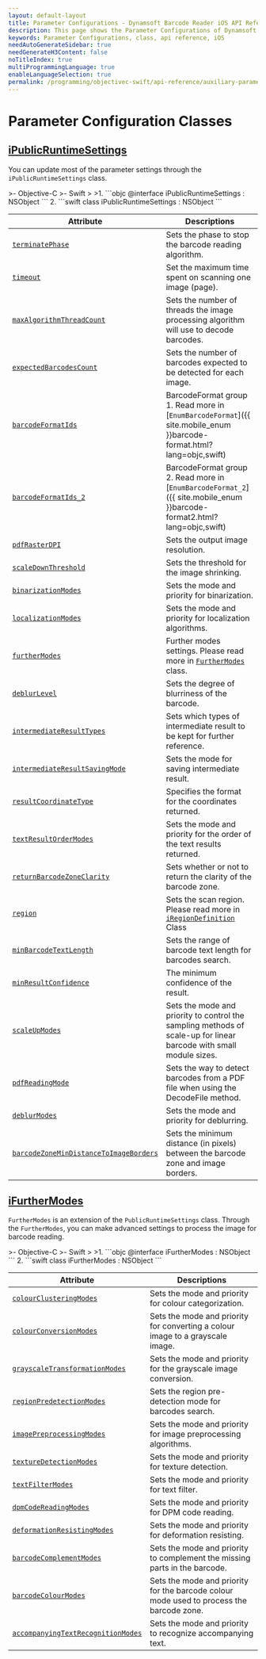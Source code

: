 ```yaml
---
layout: default-layout
title: Parameter Configurations - Dynamsoft Barcode Reader iOS API Reference
description: This page shows the Parameter Configurations of Dynamsoft Barcode Reader for iOS SDK.
keywords: Parameter Configurations, class, api reference, iOS
needAutoGenerateSidebar: true
needGenerateH3Content: false
noTitleIndex: true
multiProgrammingLanguage: true
enableLanguageSelection: true
permalink: /programming/objectivec-swift/api-reference/auxiliary-parameter-index.html
---
```


# Parameter Configuration Classes

## [iPublicRuntimeSettings](auxiliary-iPublicRuntimeSettings.md)

You can update most of the parameter settings through the `iPublicRuntimeSettings` class.

<div class="sample-code-prefix"></div>
>- Objective-C
>- Swift
>
>1. 
```objc
@interface iPublicRuntimeSettings : NSObject
```
2. 
```swift
class iPublicRuntimeSettings : NSObject
```

| Attribute | Descriptions |
|---------- | ----------- |
| [`terminatePhase`](auxiliary-iPublicRuntimeSettings.md#terminatephase) | Sets the phase to stop the barcode reading algorithm. |
| [`timeout`](auxiliary-iPublicRuntimeSettings.md#timeout) | Set the maximum time spent on scanning one image (page). |
| [`maxAlgorithmThreadCount`](auxiliary-iPublicRuntimeSettings.md#maxalgorithmthreadcount) | Sets the number of threads the image processing algorithm will use to decode barcodes. |
| [`expectedBarcodesCount`](auxiliary-iPublicRuntimeSettings.md#expectedbarcodescount) | Sets the number of barcodes expected to be detected for each image. |
| [`barcodeFormatIds`](auxiliary-iPublicRuntimeSettings.md#barcodeformatids) | BarcodeFormat group 1. Read more in [`EnumBarcodeFormat`]({{ site.mobile_enum }}barcode-format.html?lang=objc,swift) |
| [`barcodeFormatIds_2`](auxiliary-iPublicRuntimeSettings.md#barcodeformatids_2) | BarcodeFormat group 2. Read more in [`EnumBarcodeFormat_2`]({{ site.mobile_enum }}barcode-format2.html?lang=objc,swift) |
| [`pdfRasterDPI`](auxiliary-iPublicRuntimeSettings.md#pdfrasterdpi) | Sets the output image resolution. |
| [`scaleDownThreshold`](auxiliary-iPublicRuntimeSettings.md#scaledownthreshold) | Sets the threshold for the image shrinking. |
| [`binarizationModes`](auxiliary-iPublicRuntimeSettings.md#binarizationmodes) | Sets the mode and priority for binarization. |
| [`localizationModes`](auxiliary-iPublicRuntimeSettings.md#localizationmodes) | Sets the mode and priority for localization algorithms. |
| [`furtherModes`](auxiliary-iPublicRuntimeSettings.md#furthermodes) | Further modes settings. Please read more in [`FurtherModes`](auxiliary-iFurtherModes.md) class. |
| [`deblurLevel`](auxiliary-iPublicRuntimeSettings.md#deblurlevel) | Sets the degree of blurriness of the barcode. |
| [`intermediateResultTypes`](auxiliary-iPublicRuntimeSettings.md#intermediateresulttypes) | Sets which types of intermediate result to be kept for further reference. |
| [`intermediateResultSavingMode`](auxiliary-iPublicRuntimeSettings.md#intermediateresultsavingmode) | Sets the mode for saving intermediate result. |
| [`resultCoordinateType`](auxiliary-iPublicRuntimeSettings.md#resultcoordinatetype) | Specifies the format for the coordinates returned. |
| [`textResultOrderModes`](auxiliary-iPublicRuntimeSettings.md#textresultordermodes) | Sets the mode and priority for the order of the text results returned. |
| [`returnBarcodeZoneClarity`](auxiliary-iPublicRuntimeSettings.md#returnbarcodezoneclarity) | Sets whether or not to return the clarity of the barcode zone. |
| [`region`](auxiliary-iPublicRuntimeSettings.md#region) | Sets the scan region. Please read more in [`iRegionDefinition`](auxiliary-iRegionDefinition.md) Class |
| [`minBarcodeTextLength`](auxiliary-iPublicRuntimeSettings.md#minbarcodetextlength) | Sets the range of barcode text length for barcodes search. |
| [`minResultConfidence`](auxiliary-iPublicRuntimeSettings.md#minresultconfidence) | The minimum confidence of the result. |
| [`scaleUpModes`](auxiliary-iPublicRuntimeSettings.md#scaleupmodes) | Sets the mode and priority to control the sampling methods of scale-up for linear barcode with small module sizes. |
| [`pdfReadingMode`](auxiliary-iPublicRuntimeSettings.md#pdfreadingmode) | Sets the way to detect barcodes from a PDF file when using the DecodeFile method. |
| [`deblurModes`](auxiliary-iPublicRuntimeSettings.md#deblurmodes) | Sets the mode and priority for deblurring. |
| [`barcodeZoneMinDistanceToImageBorders`](auxiliary-iPublicRuntimeSettings.md#barcodezonemindistancetoimageborders) | Sets the minimum distance (in pixels) between the barcode zone and image borders. |

## [iFurtherModes](auxiliary-iFurtherModes.md)

`FurtherModes` is an extension of the `PublicRuntimeSettings` class. Through the `FurtherModes`, you can make advanced settings to process the image for barcode reading.

<div class="sample-code-prefix"></div>
>- Objective-C
>- Swift
>
>1. 
```objc
@interface iFurtherModes : NSObject
```
2. 
```swift
class iFurtherModes : NSObject
```

| Attribute | Descriptions |
|---------- | ------------ |
| [`colourClusteringModes`](auxiliary-iFurtherModes.md#colourclusteringmodes) | Sets the mode and priority for colour categorization. |
| [`colourConversionModes`](auxiliary-iFurtherModes.md#colourconversionmodes) | Sets the mode and priority for converting a colour image to a grayscale image. |
| [`grayscaleTransformationModes`](auxiliary-iFurtherModes.md#grayscaletransformationmodes) | Sets the mode and priority for the grayscale image conversion. |
| [`regionPredetectionModes`](auxiliary-iFurtherModes.md#regionpredetectionmodes) | Sets the region pre-detection mode for barcodes search. |
| [`imagePreprocessingModes`](auxiliary-iFurtherModes.md#imagepreprocessingmodes) | Sets the mode and priority for image preprocessing algorithms. |
| [`textureDetectionModes`](auxiliary-iFurtherModes.md#texturedetectionmodes) | Sets the mode and priority for texture detection. |
| [`textFilterModes`](auxiliary-iFurtherModes.md#textfiltermodes) | Sets the mode and priority for text filter. |
| [`dpmCodeReadingModes`](auxiliary-iFurtherModes.md#dpmcodereadingmodes) | Sets the mode and priority for DPM code reading. |
| [`deformationResistingModes`](auxiliary-iFurtherModes.md#deformationresistingmodes) | Sets the mode and priority for deformation resisting. |
| [`barcodeComplementModes`](auxiliary-iFurtherModes.md#barcodecomplementmodes) | Sets the mode and priority to complement the missing parts in the barcode. |
| [`barcodeColourModes`](auxiliary-iFurtherModes.md#barcodecolourmodes) | Sets the mode and priority for the barcode colour mode used to process the barcode zone. |
| [`accompanyingTextRecognitionModes`](auxiliary-iFurtherModes.md#accompanyingtextrecognitionmodes) | Sets the mode and priority to recognize accompanying text. |
